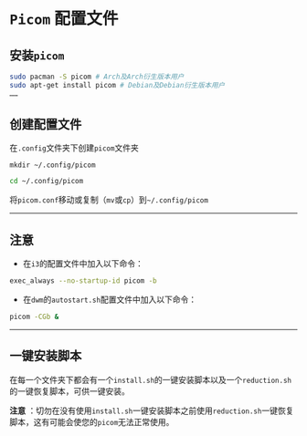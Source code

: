 # `Picom` 配置文件    
## 安装`picom`    

```bash
sudo pacman -S picom # Arch及Arch衍生版本用户
sudo apt-get install picom # Debian及Debian衍生版本用户
……
```
## 创建配置文件    
在`.config`文件夹下创建`picom`文件夹    

```shell
mkdir ~/.config/picom
```
```bash
cd ~/.config/picom
```
将`picom.conf`移动或复制（`mv`或`cp`）到`~/.config/picom`        

-----

## 注意

- 在`i3`的配置文件中加入以下命令：    

```bash
exec_always --no-startup-id picom -b
```
- 在`dwm`的`autostart.sh`配置文件中加入以下命令：    

```bash
picom -CGb &
```

-----

## 一键安装脚本

在每一个文件夹下都会有一个`install.sh`的一键安装脚本以及一个`reduction.sh`的一键恢复脚本，可供一键安装。     

**注意** ：切勿在没有使用`install.sh`一键安装脚本之前使用`reduction.sh`一键恢复脚本，这有可能会使您的`picom`无法正常使用。    